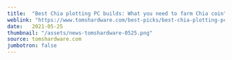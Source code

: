 ```yaml
---
title:  "Best Chia plotting PC builds: What you need to farm Chia coin"
weblink: "https://www.tomshardware.com/best-picks/best-chia-plotting-pc-builds"
date:   2021-05-25
thumbnail: "/assets/news-tomshardware-0525.png"
source: tomshardware.com
jumbotron: false
---
```

